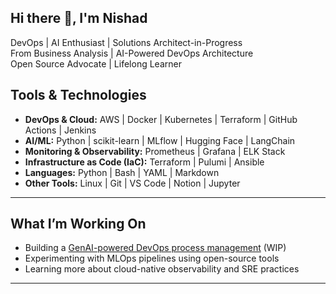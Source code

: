 ## Hi there 👋, I'm Nishad

DevOps | AI Enthusiast | Solutions Architect-in-Progress  
From Business Analysis | AI-Powered DevOps Architecture  
Open Source Advocate | Lifelong Learner

## Tools & Technologies

- **DevOps & Cloud:** AWS | Docker | Kubernetes | Terraform | GitHub Actions | Jenkins  
- **AI/ML:** Python | scikit-learn | MLflow | Hugging Face | LangChain  
- **Monitoring & Observability:** Prometheus | Grafana | ELK Stack  
- **Infrastructure as Code (IaC):** Terraform | Pulumi | Ansible  
- **Languages:** Python | Bash | YAML | Markdown  
- **Other Tools:** Linux | Git | VS Code | Notion | Jupyter  

---

## What I’m Working On

- Building a [GenAI-powered DevOps process management](#) (WIP)
- Experimenting with MLOps pipelines using open-source tools
- Learning more about cloud-native observability and SRE practices

---
